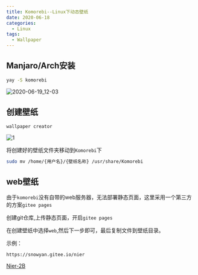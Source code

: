 ```yaml
---
title: Komorebi--Linux下动态壁纸
date: 2020-06-18
categories:
  - Linux
tags:
  - Wallpaper
---
```


## Manjaro/Arch安装

```bash
yay -S komorebi
```

![2020-06-19_12-03](https://gitee.com/snowyan/image/raw/master/1592540058_20200619121012998_1465318.png)

## 创建壁纸

`wallpaper creator`

![1](https://gitee.com/snowyan/image/raw/master/1592540153_20200619121538032_2012888474.png)

将创建好的壁纸文件夹移动到`Komorebi`下

```bash
sudo mv /home/{用户名}/{壁纸名称} /usr/share/Komorebi
```

## web壁纸

由于`komorebi`没有自带的web服务器，无法部署静态页面，这里采用一个第三方的方案`gitee pages`

创建git仓库,上传静态页面，开启`gitee pages`

在创建壁纸中选择`web`,然后下一步即可，最后复制文件到壁纸目录。

示例：

```http
https://snowyan.gitee.io/nier
```

[Nier-2B](https://snowyan.gitee.io/nier)